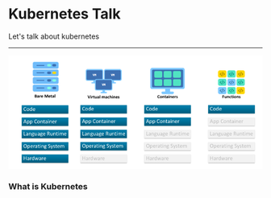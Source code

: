 # **Kubernetes Talk**
Let's talk about kubernetes

----

![Serverless Evolution](pic/serverless_evolution.png)
### **What is Kubernetes**

